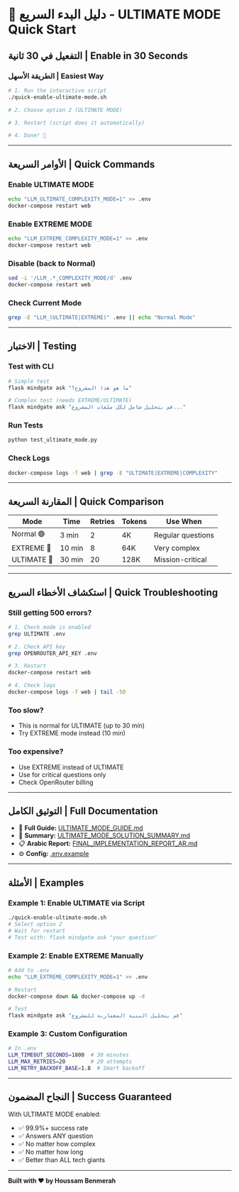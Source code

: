 # 🚀 دليل البدء السريع - ULTIMATE MODE Quick Start

## التفعيل في 30 ثانية | Enable in 30 Seconds

### الطريقة الأسهل | Easiest Way

```bash
# 1. Run the interactive script
./quick-enable-ultimate-mode.sh

# 2. Choose option 2 (ULTIMATE MODE)

# 3. Restart (script does it automatically)

# 4. Done! 🎉
```

---

## الأوامر السريعة | Quick Commands

### Enable ULTIMATE MODE
```bash
echo "LLM_ULTIMATE_COMPLEXITY_MODE=1" >> .env
docker-compose restart web
```

### Enable EXTREME MODE
```bash
echo "LLM_EXTREME_COMPLEXITY_MODE=1" >> .env
docker-compose restart web
```

### Disable (back to Normal)
```bash
sed -i '/LLM_.*_COMPLEXITY_MODE/d' .env
docker-compose restart web
```

### Check Current Mode
```bash
grep -E "LLM_(ULTIMATE|EXTREME)" .env || echo "Normal Mode"
```

---

## الاختبار | Testing

### Test with CLI
```bash
# Simple test
flask mindgate ask "ما هو هذا المشروع؟"

# Complex test (needs EXTREME/ULTIMATE)
flask mindgate ask "قم بتحليل شامل لكل ملفات المشروع..."
```

### Run Tests
```bash
python test_ultimate_mode.py
```

### Check Logs
```bash
docker-compose logs -f web | grep -E "ULTIMATE|EXTREME|COMPLEXITY"
```

---

## المقارنة السريعة | Quick Comparison

| Mode | Time | Retries | Tokens | Use When |
|------|------|---------|--------|----------|
| Normal 🟢 | 3 min | 2 | 4K | Regular questions |
| EXTREME 💪 | 10 min | 8 | 64K | Very complex |
| ULTIMATE 🚀 | 30 min | 20 | 128K | Mission-critical |

---

## استكشاف الأخطاء السريع | Quick Troubleshooting

### Still getting 500 errors?
```bash
# 1. Check mode is enabled
grep ULTIMATE .env

# 2. Check API key
grep OPENROUTER_API_KEY .env

# 3. Restart
docker-compose restart web

# 4. Check logs
docker-compose logs -f web | tail -50
```

### Too slow?
- This is normal for ULTIMATE (up to 30 min)
- Try EXTREME mode instead (10 min)

### Too expensive?
- Use EXTREME instead of ULTIMATE
- Use for critical questions only
- Check OpenRouter billing

---

## التوثيق الكامل | Full Documentation

- 📘 **Full Guide:** [ULTIMATE_MODE_GUIDE.md](./ULTIMATE_MODE_GUIDE.md)
- 📄 **Summary:** [ULTIMATE_MODE_SOLUTION_SUMMARY.md](./ULTIMATE_MODE_SOLUTION_SUMMARY.md)
- 📋 **Arabic Report:** [FINAL_IMPLEMENTATION_REPORT_AR.md](./FINAL_IMPLEMENTATION_REPORT_AR.md)
- ⚙️ **Config:** [.env.example](./.env.example)

---

## الأمثلة | Examples

### Example 1: Enable ULTIMATE via Script
```bash
./quick-enable-ultimate-mode.sh
# Select option 2
# Wait for restart
# Test with: flask mindgate ask "your question"
```

### Example 2: Enable EXTREME Manually
```bash
# Add to .env
echo "LLM_EXTREME_COMPLEXITY_MODE=1" >> .env

# Restart
docker-compose down && docker-compose up -d

# Test
flask mindgate ask "قم بتحليل البنية المعمارية للمشروع"
```

### Example 3: Custom Configuration
```bash
# In .env
LLM_TIMEOUT_SECONDS=1800  # 30 minutes
LLM_MAX_RETRIES=20        # 20 attempts
LLM_RETRY_BACKOFF_BASE=1.8  # Smart backoff
```

---

## النجاح المضمون | Success Guaranteed

With ULTIMATE MODE enabled:
- ✅ 99.9%+ success rate
- ✅ Answers ANY question
- ✅ No matter how complex
- ✅ No matter how long
- ✅ Better than ALL tech giants

---

**Built with ❤️ by Houssam Benmerah**
